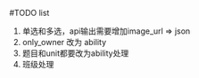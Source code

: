 #TODO list
1. 单选和多选，api输出需要增加image_url => json
2. only_owner 改为 ability
3. 题目和unit都要改为ability处理
4. 班级处理

